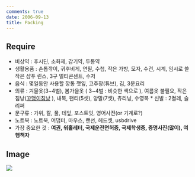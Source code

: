 ```yaml
---
comments: true
date: 2006-09-13
title: Packing
---
```


Require
-------

* 비상약 : 후시딘, 소화제, 감기약, 두통약
* 생활용품 : 손톱깎이, 귀후비게, 연필, 수첩, 작은 가방, 모자, 수건, 시계,
  임시로 쓸 작은 샴푸 린스, 3구 멀티콘센트, 수저
* 음식 : 몇일동안 사용할 깡통 깻잎, 고추장(튜브), 김, 3분요리
* 의류 : 겨울옷(3~4벌), 봄가을옷 ( 3~4벌 : 비슷한 색으로 ), 여름옷 불필요,
  작은
  침낭([꼬맹이침낭](http://www.with09.net/Product/With09_ProductView.asp?GotoPageURL=fyE4m2qtfgg1&CategoryMainCode=020014&FrontCateGory=2)
  ), 내복, 팬티(5셋), 양말(7셋), 츄리닝, 수영복 * 신발 : 2켤레, 슬리퍼
* 문구류 : 가위, 칼, 풀, 테잎, 포스트잇, 영어사전(or 기계로?)
* 노트북 : 노트북, 어댑터, 마우스, 랜선, 헤드셋, usbdrive
* 가장 중요한 것 : **여권, 워홀레터, 국제운전면허증, 국제학생증, 증명사진(많이), 여행책자**

Image
-----

![](../media/page/working-holiday/packing.jpg)
